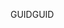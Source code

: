  <span data-ttu-id="401db-101">GUID</span><span class="sxs-lookup"><span data-stu-id="401db-101">GUID</span></span> 